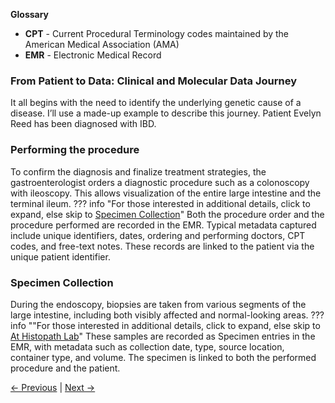 <div class="sticky-glossary">

**Glossary**<br>
- **CPT** - Current Procedural Terminology codes maintained by the American Medical Association (AMA)<br>
- **EMR** - Electronic Medical Record<br>

</div>

### From Patient to Data: Clinical and Molecular Data Journey
It all begins with the need to identify the underlying genetic cause of a disease. I’ll use a made-up example to describe this journey. Patient Evelyn Reed has been diagnosed with IBD. 

### Performing the procedure
To confirm the diagnosis and finalize treatment strategies, the gastroenterologist orders a diagnostic procedure such as a colonoscopy with ileoscopy. This allows visualization of the entire large intestine and the terminal ileum.
??? info "For those interested in additional details, click to expand, else skip to [Specimen Collection](#specimen-collection)"
    Both the procedure order and the procedure performed are recorded in the EMR. Typical metadata captured include unique identifiers, dates, ordering and performing doctors, CPT codes, and free-text notes. These records are linked to the patient via the unique patient identifier.

### Specimen Collection
During the endoscopy, biopsies are taken from various segments of the large intestine, including both visibly affected and normal-looking areas. 
??? info ""For those interested in additional details, click to expand, else skip to [At Histopath Lab](at-histopath.md)"
    These samples are recorded as Specimen entries in the EMR, with metadata such as collection date, type, source location, container type, and volume. The specimen is linked to both the performed procedure and the patient.

[← Previous](index.md) | [Next →](at-histopath.md)